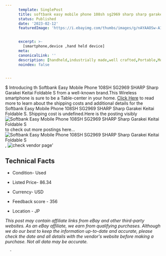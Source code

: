 ```yaml
---
      template: SinglePost
      title: softbank easy mobile phone 108sh sg2969 sharp sharp garakei keitai foldable s
      status: Published
      date: '2023-02-12'
      featuredImage: 'https://i.ebayimg.com/thumbs/images/g/nAYAAOSw-A1j6I8G/s-l225.jpg'
       

      excerpt: >-
        [smartphone,device ,hand held device]
      meta:
      canonicalLink: ''
      description: [handheld,industrially made,well crafted,Portable,Mobile,Compact,Convenient,Lightweight,Maneuverable,Man-portable,Miniature,Carriable,Hand-held,Light,Holdable,Transportable,Mobile device,Pocket-sized,On-the-go,Wireless,Cordless,Compact size,Convenient size, smartphone,device ,hand held device]
      noindex: false
      

---
```

$
      Introducing th Softbank Easy Mobile Phone 108SH SG2969 SHARP Sharp Garakei Keitai Foldable S from a well-known brand.This Wireless smartphone is sure to be a Table-center in your home. [Click Here](https://www.ebay.com/itm/304802341943?hash=item46f7a2a437%3Ag%3AnAYAAOSw-A1j6I8G&mkevt=1&mkcid=1&mkrid=711-53200-19255-0&campid=%253CePNCampaignId%253E&customid=%253CreferenceId%253E&toolid=10049) to read more to learn about the shipping costs and additional details for the Softbank Easy Mobile Phone 108SH SG2969 SHARP Sharp Garakei Keitai Foldable S. Shipping cost is undefined.Here is the posting visibly ![Softbank Easy Mobile Phone 108SH SG2969 SHARP Sharp Garakei Keitai Foldable S](https://i.ebayimg.com/thumbs/images/g/nAYAAOSw-A1j6I8G/s-l225.jpg) to check out more postings here... ![Softbank Easy Mobile Phone 108SH SG2969 SHARP Sharp Garakei Keitai Foldable S](https://i.ebayimg.com/images/g/nAYAAOSw-A1j6I8G/s-l1200.jpg), ![check vendor page](https://origin-galleryplus.ebayimg.com/ws/web/304802341943_2_0_1/225x225.jpg,https://origin-galleryplus.ebayimg.com/ws/web/304802341943_3_0_1/225x225.jpg,https://origin-galleryplus.ebayimg.com/ws/web/304802341943_4_0_1/225x225.jpg,https://origin-galleryplus.ebayimg.com/ws/web/304802341943_5_0_1/225x225.jpg,https://origin-galleryplus.ebayimg.com/ws/web/304802341943_6_0_1/225x225.jpg)'

      

 ## Technical Facts 



     
      

 - Condition- Used 


      

 - Listed Price- 86.34 


      

 - Currency- USD 


      

 - Feedback score - 356 


      

 - Location - JP 


      
      

 *_This post may contain affiliate links from eBay and other third-party websites. As an eBay affiliate, we earn from qualifying purchases. Although we do our best to keep the information up-to-date and accurate, please check the date and all details with the vendor's website before making a purchase. Not all data may be accurate._*




      -
